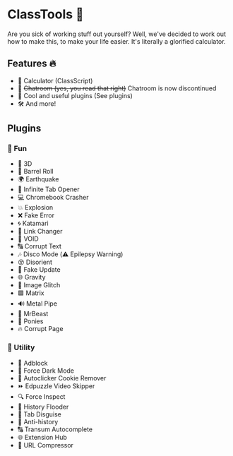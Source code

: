 # ClassTools 🚀
Are you sick of working stuff out yourself? Well, we've decided to work out how to make this, to make your life easier. It's literally a glorified calculator.

## Features 🔥
- 🧮 Calculator (ClassScript)
- 💬 ~~Chatroom (yes, you read that right)~~ Chatroom is now discontinued
- 🔌 Cool and useful plugins (See plugins)
- 🛠️ And more!

## Plugins
### 🎯 Fun
- 🔵 3D
- 🔄 Barrel Roll
- 🌍 Earthquake
- 📑 Infinite Tab Opener
- 💻 Chromebook Crasher
- 💥 Explosion
- ❌ Fake Error
- 🌀 Katamari
- 🔗 Link Changer
- 🌌 VOID
- 🔠 Corrupt Text
- 🎶 Disco Mode (⚠️ Epilepsy Warning)
- 😵 Disorient
- 🔄 Fake Update
- 🌐 Gravity
- 📸 Image Glitch
- 🟩 Matrix
- 🔊 Metal Pipe
- 💸 MrBeast
- 🐴 Ponies
- 🔥 Corrupt Page

### 🔧 Utility
- 🚫 Adblock
- 🌙 Force Dark Mode
- 🍪 Autoclicker Cookie Remover
- ⏩ Edpuzzle Video Skipper
- 🔍 Force Inspect
- 📜 History Flooder
- 👤 Tab Disguise
- 🛑 Anti-history
- 🔠 Transum Autocomplete
- 🌐 Extension Hub
- 🔗 URL Compressor
